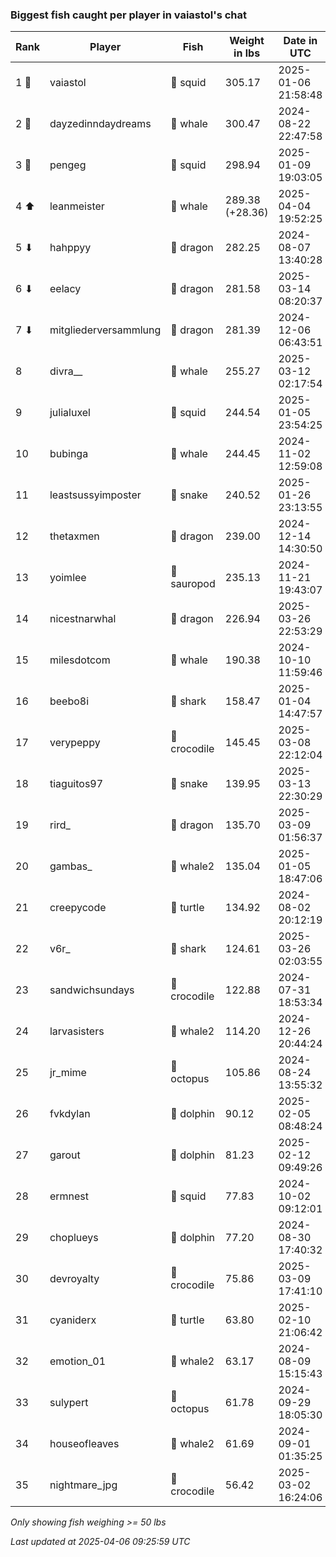 ### Biggest fish caught per player in vaiastol's chat
| Rank | Player | Fish | Weight in lbs | Date in UTC |
|------|--------|-----------|---------|-----|
| 1 🥇  | vaiastol | 🦑 squid | 305.17 | 2025-01-06 21:58:48 |
| 2 🥈  | dayzedinndaydreams | 🐳 whale | 300.47 | 2024-08-22 22:47:58 |
| 3 🥉  | pengeg | 🦑 squid | 298.94 | 2025-01-09 19:03:05 |
| 4 ⬆ | leanmeister | 🐳 whale | 289.38 (+28.36) | 2025-04-04 19:52:25 |
| 5 ⬇ | hahppyy | 🐉 dragon | 282.25 | 2024-08-07 13:40:28 |
| 6 ⬇ | eelacy | 🐉 dragon | 281.58 | 2025-03-14 08:20:37 |
| 7 ⬇ | mitgliederversammlung | 🐉 dragon | 281.39 | 2024-12-06 06:43:51 |
| 8  | divra__ | 🐳 whale | 255.27 | 2025-03-12 02:17:54 |
| 9  | julialuxel | 🦑 squid | 244.54 | 2025-01-05 23:54:25 |
| 10  | bubinga | 🐳 whale | 244.45 | 2024-11-02 12:59:08 |
| 11  | leastsussyimposter | 🐍 snake | 240.52 | 2025-01-26 23:13:55 |
| 12  | thetaxmen | 🐉 dragon | 239.00 | 2024-12-14 14:30:50 |
| 13  | yoimlee | 🦕 sauropod | 235.13 | 2024-11-21 19:43:07 |
| 14  | nicestnarwhal | 🐉 dragon | 226.94 | 2025-03-26 22:53:29 |
| 15  | milesdotcom | 🐳 whale | 190.38 | 2024-10-10 11:59:46 |
| 16  | beebo8i | 🦈 shark | 158.47 | 2025-01-04 14:47:57 |
| 17  | verypeppy | 🐊 crocodile | 145.45 | 2025-03-08 22:12:04 |
| 18  | tiaguitos97 | 🐍 snake | 139.95 | 2025-03-13 22:30:29 |
| 19  | rird_ | 🐉 dragon | 135.70 | 2025-03-09 01:56:37 |
| 20  | gambas_ | 🐋 whale2 | 135.04 | 2025-01-05 18:47:06 |
| 21  | creepycode | 🐢 turtle | 134.92 | 2024-08-02 20:12:19 |
| 22  | v6r_ | 🦈 shark | 124.61 | 2025-03-26 02:03:55 |
| 23  | sandwichsundays | 🐊 crocodile | 122.88 | 2024-07-31 18:53:34 |
| 24  | larvasisters | 🐋 whale2 | 114.20 | 2024-12-26 20:44:24 |
| 25  | jr_mime | 🐙 octopus | 105.86 | 2024-08-24 13:55:32 |
| 26  | fvkdylan | 🐬 dolphin | 90.12 | 2025-02-05 08:48:24 |
| 27  | garout | 🐬 dolphin | 81.23 | 2025-02-12 09:49:26 |
| 28  | ermnest | 🦑 squid | 77.83 | 2024-10-02 09:12:01 |
| 29  | choplueys | 🐬 dolphin | 77.20 | 2024-08-30 17:40:32 |
| 30  | devroyalty | 🐊 crocodile | 75.86 | 2025-03-09 17:41:10 |
| 31  | cyaniderx | 🐢 turtle | 63.80 | 2025-02-10 21:06:42 |
| 32  | emotion_01 | 🐋 whale2 | 63.17 | 2024-08-09 15:15:43 |
| 33  | sulypert | 🐙 octopus | 61.78 | 2024-09-29 18:05:30 |
| 34  | houseofleaves | 🐋 whale2 | 61.69 | 2024-09-01 01:35:25 |
| 35  | nightmare_jpg | 🐊 crocodile | 56.42 | 2025-03-02 16:24:06 |

_Only showing fish weighing >= 50 lbs_

_Last updated at 2025-04-06 09:25:59 UTC_